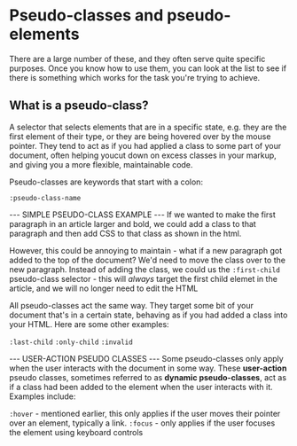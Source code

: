 # Pseudo-classes and pseudo-elements #
There are a large number of these, and they often serve quite specific purposes. Once you know how to use them, you can look at the list to see if there is something which works for the task you're trying to achieve.

## What is a pseudo-class? ##
A selector that selects elements that are in a specific state, e.g. they are the first element of their type, or they are being hovered over by the mouse pointer. They tend to act as if you had applied a class to some part of your document, often helping youcut down on excess classes in your markup, and giving you a more flexible, maintainable code.

Pseudo-classes are keywords that start with a colon: 

`:pseudo-class-name`

--- SIMPLE PSEUDO-CLASS EXAMPLE ---
If we wanted to make the first paragraph in an article larger and bold, we could add a class to that paragraph and then add CSS to that class as shown in the html.

However, this could be annoying to maintain - what if a new paragraph got added to the top of the document? We'd need to move the class over to the new paragraph. Instead of adding the class, we could us the `:first-child` pseudo-class selector - this will *always* target the first child elemet in the article, and we will no longer need to edit the HTML

All pseudo-classes act the same way. They target some bit of your document that's in a certain state, behaving as if you had added a class into your HTML. Here are some other examples:

`:last-child`
`:only-child`
`:invalid`

--- USER-ACTION PSEUDO CLASSES ---
Some pseudo-classes only apply when the user interacts with the document in some way. These **user-action** pseudo classes, sometimes referred to as **dynamic pseudo-classes**, act as if a class had been added to the element when the user interacts with it. Examples include:

`:hover` - mentioned earlier, this only applies if the user moves their pointer over an element, typically a link.
`:focus` - only applies if the user focuses the element using keyboard controls